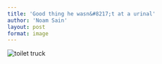 ```yaml
---
title: 'Good thing he wasn&#8217;t at a urinal'
author: 'Noam Sain'
layout: post
format: image
---
```


![toilet truck](/_assets/img/2013/04/20100507.jpg)